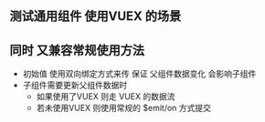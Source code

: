 ## 测试通用组件 使用VUEX 的场景
## 同时 又兼容常规使用方法

* 初始值 使用双向绑定方式来传  保证 父组件数据变化 会影响子组件
* 子组件需要更新父组件数据时
    * 如果使用了VUEX 则走 VUEX 的数据流
    * 若未使用VUEX 则使用常规的 $emit/on 方式提交 